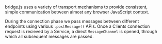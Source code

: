 bridge.js uses a variety of transport mechanisms to provide consistent, simple communication between almost any browser JavaScript context.

During the connection phase we pass messages between different endpoints using various `.postMessage()` APIs. Once a Clients connection request is recieved by a Service, a direct `MessageChannel` is opened, through which all subsequent messages are passed.